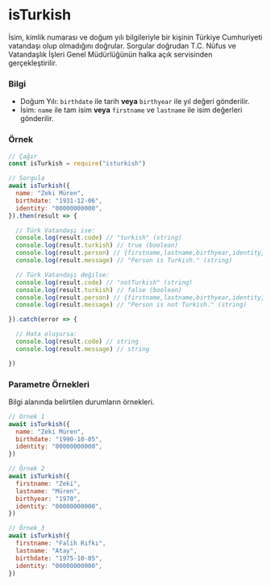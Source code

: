 # isTurkish
İsim, kimlik numarası ve doğum yılı bilgileriyle bir kişinin Türkiye Cumhuriyeti vatandaşı olup olmadığını doğrular. Sorgular doğrudan T.C. Nüfus ve Vatandaşlık İşleri Genel Müdürlüğünün halka açık servisinden gerçekleştirilir.

### Bilgi
- Doğum Yılı: `birthdate` ile tarih **veya** `birthyear` ile yıl değeri gönderilir.
- İsim: `name` ile tam isim **veya** `firstname` ve `lastname` ile isim değerleri gönderilir.

### Örnek
```js
// Çağır
const isTurkish = require("isturkish")

// Sorgula
await isTurkish({
  name: "Zeki Müren",
  birthdate: "1931-12-06",
  identity: "00000000000",
}).then(result => {

  // Türk Vatandaşı ise:
  console.log(result.code) // "turkish" (string)
  console.log(result.turkish) // true (boolean)
  console.log(result.person) // {firstname,lastname,birthyear,identity} (object)
  console.log(result.message) // "Person is Turkish." (string)

  // Türk Vatandaşı değilse:
  console.log(result.code) // "notTurkish" (string)
  console.log(result.turkish) // false (boolean)
  console.log(result.person) // {firstname,lastname,birthyear,identity} (object)
  console.log(result.message) // "Person is not Turkish." (string)

}).catch(error => {

  // Hata oluşursa:
  console.log(result.code) // string
  console.log(result.message) // string

})

```

### Parametre Örnekleri
Bilgi alanında belirtilen durumların örnekleri.
```js
// Örnek 1
await isTurkish({
  name: "Zeki Müren",
  birthdate: "1990-10-05",
  identity: "00000000000",
})

// Örnek 2
await isTurkish({
  firstname: "Zeki",
  lastname: "Müren",
  birthyear: "1970",
  identity: "00000000000",
})

// Örnek 3
await isTurkish({
  firstname: "Falih Rıfkı",
  lastname: "Atay",
  birthdate: "1975-10-05",
  identity: "00000000000",
})
```